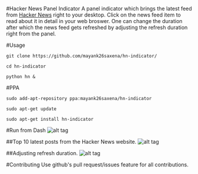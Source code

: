#Hacker News Panel Indicator
A panel indicator which brings the latest feed from [Hacker News](https://news.ycombinator.com/) right to your desktop. Click on the news feed item to read about it in detail in your web broswer. One can change the duration after which the news feed gets refreshed by adjusting the refresh duration right from the panel.

#Usage

```
git clone https://github.com/mayank26saxena/hn-indicator/

cd hn-indicator

python hn &
```

#PPA
```
sudo add-apt-repository ppa:mayank26saxena/hn-indicator

sudo apt-get update

sudo apt-get install hn-indicator
```

#Run from Dash
![alt tag](https://github.com/mayank26saxena/reddit-indicator/blob/master/screenshots/screenshot3.png)

##Top 10 latest posts from the Hacker News website. 
![alt tag](https://github.com/mayank26saxena/hn-indicator/blob/master/screenshots/screenshot-1.png)

##Adjusting refresh duration.
![alt tag](https://github.com/mayank26saxena/hn-indicator/blob/master/screenshots/screenshot-2.png)

#Contributing
Use github's pull request/issues feature for all contributions.
